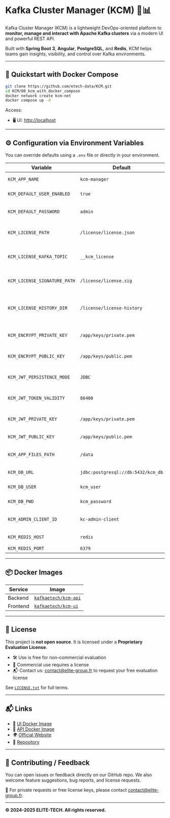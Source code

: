 # Kafka Cluster Manager (KCM) 🧠📊

Kafka Cluster Manager (KCM) is a lightweight DevOps-oriented platform to **monitor, manage and interact with Apache Kafka clusters** via a modern UI and powerful REST API.

Built with **Spring Boot 3**, **Angular**, **PostgreSQL**, and **Redis**, KCM helps teams gain insights, visibility, and control over Kafka environments.

---

## 🚀 Quickstart with Docker Compose

```bash
git clone https://github.com/etech-data/KCM.git
cd KCM/00_kcm_with_docker_compose
docker network create kcm-net
docker compose up -d
```

Access:

* 🖥️ UI: [http://localhost](http://localhost)

---

## ⚙️ Configuration via Environment Variables

You can override defaults using a `.env` file or directly in your environment.

| Variable                     | Default                            | Description                                 |
| ---------------------------- | ---------------------------------- | ------------------------------------------- |
| `KCM_APP_NAME`               | `kcm-manager`                      | Application name                            |
| `KCM_DEFAULT_USER_ENABLED`   | `true`                             | Enable default user                         |
| `KCM_DEFAULT_PASSWORD`       | `admin`                            | Default user password                       |
| `KCM_LICENSE_PATH`           | `/license/license.json`            | Path to license JSON                        |
| `KCM_LICENSE_KAFKA_TOPIC`    | `__kcm_license`                    | Kafka topic used to distribute license info |
| `KCM_LICENSE_SIGNATURE_PATH` | `/license/license.sig`             | Path to license signature                   |
| `KCM_LICENSE_HISTORY_DIR`    | `/license/license-history`         | Directory to store license usage history    |
| `KCM_ENCRYPT_PRIVATE_KEY`    | `/app/keys/private.pem`            | Private key path for encryption             |
| `KCM_ENCRYPT_PUBLIC_KEY`     | `/app/keys/public.pem`             | Public key path for encryption              |
| `KCM_JWT_PERSISTENCE_MODE`   | `JDBC`                             | JWT persistence method                      |
| `KCM_JWT_TOKEN_VALIDITY`     | `86400`                            | JWT token validity in seconds               |
| `KCM_JWT_PRIVATE_KEY`        | `/app/keys/private.pem`            | JWT private key path                        |
| `KCM_JWT_PUBLIC_KEY`         | `/app/keys/public.pem`             | JWT public key path                         |
| `KCM_APP_FILES_PATH`         | `/data`                            | Default file storage path                   |
| `KCM_DB_URL`                 | `jdbc:postgresql://db:5432/kcm_db` | PostgreSQL JDBC URL                         |
| `KCM_DB_USER`                | `kcm_user`                         | PostgreSQL user                             |
| `KCM_DB_PWD`                 | `kcm_password`                     | PostgreSQL password                         |
| `KCM_ADMIN_CLIENT_ID`        | `kc-admin-client`                  | Kafka admin client ID                       |
| `KCM_REDIS_HOST`             | `redis`                            | Redis hostname                              |
| `KCM_REDIS_PORT`             | `6379`                             | Redis port                                  |

---

## 📦 Docker Images

| Service  | Image                                                               |
| -------- | ------------------------------------------------------------------- |
| Backend  | [`kafkaetech/kcm-api`](https://hub.docker.com/r/kafkaetech/kcm-api) |
| Frontend | [`kafkaetech/kcm-ui`](https://hub.docker.com/r/kafkaetech/kcm-ui)   |

---

## 🔐 License

This project is **not open source**. It is licensed under a **Proprietary Evaluation License**.

* 🛠️ Use is free for non-commercial evaluation
* 🚫 Commercial use requires a license
* 📬 Contact us: [contact@elite-group.fr](mailto:contact@elite-group.fr) to request your free evaluation license

See [`LICENSE.txt`](./LICENSE.txt) for full terms.

---

## 📬 Links

* 🔗 [UI Docker Image](https://hub.docker.com/r/kafkaetech/kcm-ui)
* 🔗 [API Docker Image](https://hub.docker.com/r/kafkaetech/kcm-api)
* 🌍 [Official Website](https://www.kcmhub.io)
* 📁 [Repository](https://github.com/etech-data/KCM)

---

## 🤝 Contributing / Feedback

You can open issues or feedback directly on our GitHub repo. We also welcome feature suggestions, bug reports, and license requests.

📮 For private requests or free license keys, please contact [contact@elite-group.fr](mailto:contact@elite-group.fr).

---

**© 2024-2025 ELITE-TECH. All rights reserved.**
